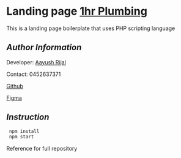 # Landing page [1hr Plumbing](www.aiims.com.au)

This is a landing page boilerplate that uses PHP scripting language

## _Author Information_

Developer: [Aayush Rijal](https://www.aayushrijal.net)

Contact: 0452637371

[Github](https://github.com/aayushrijal91/plumbfirst)

[Figma](https://www.figma.com/file/aD3aOaIohTgS7J5x7kmvwY/Plumbfirst-landing-page-minimal?node-id=1-3410&t=c8KFASZCbiCX7n7O-0)

## _Instruction_

```bash
 npm install
 npm start
 ```

Reference for full repository
